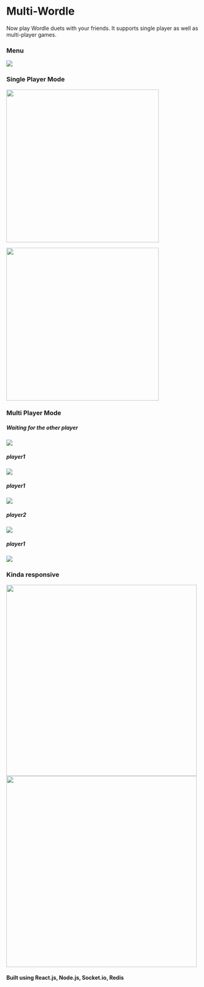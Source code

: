 # Multi-Wordle
Now play Wordle duets with your friends. 
It supports single player as well as multi-player games. 

### Menu
<img src="https://github.com/arxxv/multiwordle-frontend/blob/main/screenshots/menu.png"><img/>
### Single Player Mode
<img src="https://github.com/arxxv/multiwordle-frontend/blob/main/screenshots/single-player-correct.jpg" width="400px"><img/>

<img src="https://github.com/arxxv/multiwordle-frontend/blob/main/screenshots/single-player-wrong.jpg" width="400px"><img/>
### Multi Player Mode

##### Waiting for the other player
<img src="https://github.com/arxxv/multiwordle-frontend/blob/main/screenshots/roomid.png"><img/>

##### player1
<img src="https://github.com/arxxv/multiwordle-frontend/blob/main/screenshots/multi-player-i.png"><img/>

##### player1
<img src="https://github.com/arxxv/multiwordle-frontend/blob/main/screenshots/multi-player-ii.png"><img/>

##### player2
<img src="https://github.com/arxxv/multiwordle-frontend/blob/main/screenshots/multi-player-iii.png"><img/>

##### player1
<img src="https://github.com/arxxv/multiwordle-frontend/blob/main/screenshots/multi-player-vi.png"><img/>

### Kinda responsive
<img src="https://github.com/arxxv/multiwordle-frontend/blob/main/screenshots/multi-player-wrong.jpg" height="500px"><img/>
<img src="https://github.com/arxxv/multiwordle-frontend/blob/main/screenshots/single-player-wrong-ii.jpg" height="500px"><img/>

#### Built using React.js, Node.js, Socket.io, Redis
